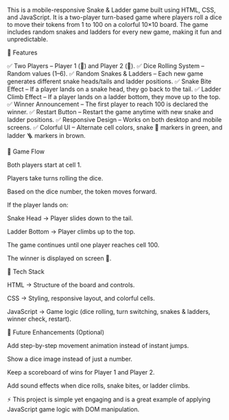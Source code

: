 This is a mobile-responsive Snake & Ladder game built using HTML, CSS, and JavaScript. It is a two-player turn-based game where players roll a dice to move their tokens from 1 to 100 on a colorful 10×10 board. The game includes random snakes and ladders for every new game, making it fun and unpredictable.

🔹 Features

✅ Two Players – Player 1 (🔵) and Player 2 (🔴).
✅ Dice Rolling System – Random values (1–6).
✅ Random Snakes & Ladders – Each new game generates different snake heads/tails and ladder positions.
✅ Snake Bite Effect – If a player lands on a snake head, they go back to the tail.
✅ Ladder Climb Effect – If a player lands on a ladder bottom, they move up to the top.
✅ Winner Announcement – The first player to reach 100 is declared the winner.
✅ Restart Button – Restart the game anytime with new snake and ladder positions.
✅ Responsive Design – Works on both desktop and mobile screens.
✅ Colorful UI – Alternate cell colors, snake 🐍 markers in green, and ladder 🪜 markers in brown.

🔹 Game Flow

Both players start at cell 1.

Players take turns rolling the dice.

Based on the dice number, the token moves forward.

If the player lands on:

Snake Head → Player slides down to the tail.

Ladder Bottom → Player climbs up to the top.

The game continues until one player reaches cell 100.

The winner is displayed on screen 🎉.

🔹 Tech Stack

HTML → Structure of the board and controls.

CSS → Styling, responsive layout, and colorful cells.

JavaScript → Game logic (dice rolling, turn switching, snakes & ladders, winner check, restart).

🔹 Future Enhancements (Optional)

Add step-by-step movement animation instead of instant jumps.

Show a dice image instead of just a number.

Keep a scoreboard of wins for Player 1 and Player 2.

Add sound effects when dice rolls, snake bites, or ladder climbs.

⚡ This project is simple yet engaging and is a great example of applying JavaScript game logic with DOM manipulation.
